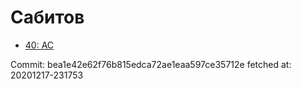 # Сабитов
- [40: AC](40.md)

Commit: bea1e42e62f76b815edca72ae1eaa597ce35712e
 fetched at: 20201217-231753
